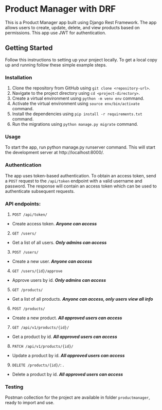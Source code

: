 # Product Manager with DRF

This is a Product Manager app built using Django Rest Framework. The app allows users to create, update, delete, and view products based on permissions. This app use JWT for authentication.

## Getting Started

Follow this instructions to setting up your project locally.
To get a local copy up and running follow these simple example steps.

### Installation

1. Clone the repository from GitHub using `git clone <repository-url>`.
2. Navigate to the project directory using `cd <project-directory>`.
3. Create a virtual environment using `python -m venv env` command.
4. Activate the virtual environment using `source env/bin/activate` command.
5. Install the dependencies using `pip install -r requirements.txt` command.
6. Run the migrations using `python manage.py migrate` command.

### Usage

To start the app, run python manage.py runserver command. This will start the development server at http://localhost:8000/.

### Authentication

The app uses token-based authentication. To obtain an access token, send a `POST` request to the `/api/token` endpoint with a valid username and password. The response will contain an access token which can be used to authenticate subsequent requests.

### API endpoints:

1. `POST /api/token/`
- Create access token. ***Anyone can access***
2. `GET /users/`
- Get a list of all users. ***Only admins can access***
3. `POST /users/`
- Create a new user. ***Anyone can access***
4. `GET /users/{id}/approve`
- Approve users by id. ***Only admins can access***
5. `GET /products/`
- Get a list of all products. ***Anyone can access, only users view all info***
6. `POST /products/`
- Create a new product. ***All approved users can access***
7. `GET /api/v1/products/{id}/`
- Get a product by id. ***All approved users can access***
8. `PATCH /api/v1/products/{id}/`
- Update a product by id. ***All approved users can access***
9. `DELETE /products/{id}/`: .
- Delete a product by id. ***All approved users can access***


### Testing

Postman collection for the project are available in folder `productmanager`, ready to import and use.

